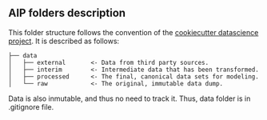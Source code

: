 ## AIP folders description

This folder structure follows the convention of the [cookiecutter datascience project](https://drivendata.github.io/cookiecutter-data-science/). It is described as follows:


    ├── data
    │   ├── external       <- Data from third party sources.
    │   ├── interim        <- Intermediate data that has been transformed.
    │   ├── processed      <- The final, canonical data sets for modeling.
    │   └── raw            <- The original, immutable data dump.

Data is also inmutable, and thus no need to track it. Thus, data folder is in .gitignore file.
